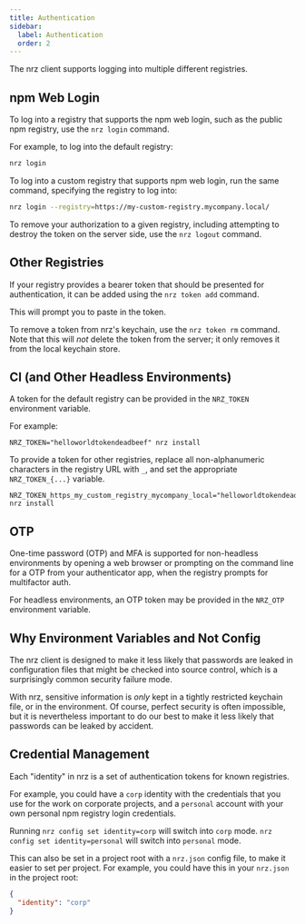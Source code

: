 ```yaml
---
title: Authentication
sidebar:
  label: Authentication
  order: 2
---
```


The nrz client supports logging into multiple different
registries.

## npm Web Login

To log into a registry that supports the npm web login, such as
the public npm registry, use the `nrz login` command.

For example, to log into the default registry:

```bash
nrz login
```

To log into a custom registry that supports npm web login, run
the same command, specifying the registry to log into:

```bash
nrz login --registry=https://my-custom-registry.mycompany.local/
```

To remove your authorization to a given registry, including
attempting to destroy the token on the server side, use the `nrz
logout` command.

## Other Registries

If your registry provides a bearer token that should be presented
for authentication, it can be added using the `nrz token add`
command.

This will prompt you to paste in the token.

To remove a token from nrz's keychain, use the `nrz token rm`
command. Note that this will _not_ delete the token from the
server; it only removes it from the local keychain store.

## CI (and Other Headless Environments)

A token for the default registry can be provided in the
`NRZ_TOKEN` environment variable.

For example:

```
NRZ_TOKEN="helloworldtokendeadbeef" nrz install
```

To provide a token for other registries, replace all
non-alphanumeric characters in the registry URL with `_`, and set
the appropriate `NRZ_TOKEN_{...}` variable.

```
NRZ_TOKEN_https_my_custom_registry_mycompany_local="helloworldtokendeadbeef" nrz install
```

## OTP

One-time password (OTP) and MFA is supported for non-headless
environments by opening a web browser or prompting on the command
line for a OTP from your authenticator app, when the registry
prompts for multifactor auth.

For headless environments, an OTP token may be provided in the
`NRZ_OTP` environment variable.

## Why Environment Variables and Not Config

The nrz client is designed to make it less likely that passwords
are leaked in configuration files that might be checked into
source control, which is a surprisingly common security failure
mode.

With nrz, sensitive information is _only_ kept in a tightly
restricted keychain file, or in the environment. Of course,
perfect security is often impossible, but it is nevertheless
important to do our best to make it less likely that passwords
can be leaked by accident.

## Credential Management

Each "identity" in nrz is a set of authentication tokens for
known registries.

For example, you could have a `corp` identity with the
credentials that you use for the work on corporate projects, and
a `personal` account with your own personal npm registry login
credentials.

Running `nrz config set identity=corp` will switch into `corp`
mode. `nrz config set identity=personal` will switch into
`personal` mode.

This can also be set in a project root with a `nrz.json` config
file, to make it easier to set per project. For example, you
could have this in your `nrz.json` in the project root:

```json
{
  "identity": "corp"
}
```
